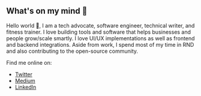 
## What's on my mind 🌱

Hello world 🙂, I am a tech advocate, software engineer, technical writer, and fitness trainer. I love building tools and software that helps businesses and people grow/scale smartly. I love UI/UX implementations as well as frontend and backend integrations. Aside from work, I spend most of my time in RND and also contributing to the open-source community.  

Find me online on:

- [Twitter](https://twitter.com/davmixcool)
- [Medium](https://medium.com/@davmixcool)
- [LinkedIn](https://www.linkedin.com/in/davmixcool/)

